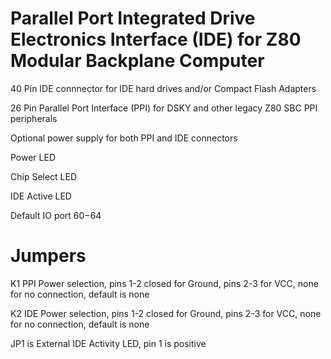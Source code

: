 # Parallel Port Integrated Drive Electronics Interface (IDE) for Z80 Modular Backplane Computer

40 Pin IDE connnector for IDE hard drives and/or Compact Flash Adapters

26 Pin Parallel Port Interface (PPI) for DSKY and other legacy Z80 SBC PPI peripherals

Optional power supply for both PPI and IDE connectors

Power LED

Chip Select LED

IDE Active LED

Default IO port $60-$64

# Jumpers

K1 PPI Power selection, pins 1-2 closed for Ground, pins 2-3 for VCC, none for no connection, default is none

K2 IDE Power selection, pins 1-2 closed for Ground, pins 2-3 for VCC, none for no connection, default is none

JP1 is External IDE Activity LED, pin 1 is positive
